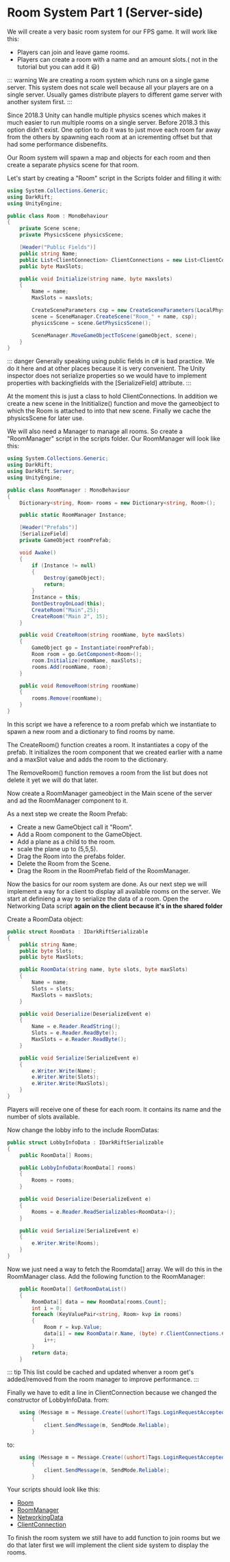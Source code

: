 # Room System Part 1 (Server-side)

We will create a very basic room system for our FPS game. It will work like this:
- Players can join and leave game rooms.
- Players can create a room with a name and an amount slots.( not in the tutorial but you can add it :smiley:)

::: warning
We are creating a room system which runs on a single game server. This system does not scale well because all your players are on a single server. Usually games distribute players to different game server with another system first.
:::

Since 2018.3 Unity can handle multiple physics scenes which makes it much easier to run multiple rooms on a single server. Before 2018.3 this option didn't exist. One option to do it was to just move each room far away from the others by spawning each room at an icrementing offset but that had some performance disbenefits.

Our Room system will spawn a map and objects for each room and then create a separate physics scene for that room.

Let's start by creating a "Room" script in the Scripts folder and filling it with:

```csharp
using System.Collections.Generic;
using DarkRift;
using UnityEngine;

public class Room : MonoBehaviour
{
    private Scene scene;
    private PhysicsScene physicsScene;

    [Header("Public Fields")]
    public string Name;
    public List<ClientConnection> ClientConnections = new List<ClientConnection>();
    public byte MaxSlots;

    public void Initialize(string name, byte maxslots)
    {
        Name = name;
        MaxSlots = maxslots;

        CreateSceneParameters csp = new CreateSceneParameters(LocalPhysicsMode.Physics2D);
        scene = SceneManager.CreateScene("Room_" + name, csp);
        physicsScene = scene.GetPhysicsScene();

        SceneManager.MoveGameObjectToScene(gameObject, scene);
    }
}
```

::: danger 
Generally speaking using public fields in c# is bad practice. We do it here and at other places because it is very convenient. The Unity inspector does not serialize properties so we would
have to implement properties with backingfields with the [SerializeField] attribute. 
:::

At the moment this is just a class to hold ClientConnections. In addition we create a new scene in the Inititialize() function and move the gameobject to which the Room is attached to into that new scene. Finally we cache the physicsScene for later use.

We will also need a Manager to manage all rooms. So create a "RoomManager" script in the scripts folder.
Our RoomManager will look like this:
```csharp
using System.Collections.Generic;
using DarkRift;
using DarkRift.Server;
using UnityEngine;

public class RoomManager : MonoBehaviour
{
    Dictionary<string, Room> rooms = new Dictionary<string, Room>();

    public static RoomManager Instance;

    [Header("Prefabs")]
    [SerializeField]
    private GameObject roomPrefab;

    void Awake()
    {
        if (Instance != null)
        {
            Destroy(gameObject);
            return;
        }
        Instance = this;
        DontDestroyOnLoad(this);
        CreateRoom("Main",25);
        CreateRoom("Main 2", 15);
    }

    public void CreateRoom(string roomName, byte maxSlots)
    {
        GameObject go = Instantiate(roomPrefab);
        Room room = go.GetComponent<Room>();
        room.Initialize(roomName, maxSlots);
        rooms.Add(roomName, room);
    }

    public void RemoveRoom(string roomName)
    {
        rooms.Remove(roomName); 
    }
}
```
In this script we have a reference to a room prefab which we instantiate to spawn a new room and a dictionary to find rooms by name.

The CreateRoom() function creates a room. It instantiates a copy of the prefab. It initializes the room component that we created earlier with a name and a maxSlot value and adds the room to the dictionary.

The RemoveRoom() function removes a room from the list but does not delete it yet we will do that later.

Now create a RoomManager gameobject in the Main scene of the server and ad the RoomManager component to it.

As a next step we create the Room Prefab:
- Create a new GameObject call it "Room".
- Add a Room component to the GameObject.
- Add a plane as a child to the room.
- scale the plane up to (5,5,5).
- Drag the Room into the prefabs folder.
- Delete the Room from the Scene.
- Drag the Room in the RoomPrefab field of the RoomManager.

Now the basics for our room system are done. As our next step we will implement a way for a client to display all available rooms on the
server. We start at definieng a way to serialize the data of a room.
Open the Networking Data script **again on the client because it's in the shared folder**

Create a RoomData object:
```csharp
public struct RoomData : IDarkRiftSerializable
{
    public string Name;
    public byte Slots;
    public byte MaxSlots;

    public RoomData(string name, byte slots, byte maxSlots)
    {
        Name = name;
        Slots = slots;
        MaxSlots = maxSlots;
    }

    public void Deserialize(DeserializeEvent e)
    {
        Name = e.Reader.ReadString();
        Slots = e.Reader.ReadByte();
        MaxSlots = e.Reader.ReadByte();
    }

    public void Serialize(SerializeEvent e)
    {
        e.Writer.Write(Name);
        e.Writer.Write(Slots);
        e.Writer.Write(MaxSlots);
    }
}
```

Players will receive one of these for each room. It contains its name and the number of slots available.

Now change the lobby info to the include RoomDatas:

```csharp
public struct LobbyInfoData : IDarkRiftSerializable
{
    public RoomData[] Rooms;

    public LobbyInfoData(RoomData[] rooms)
    {
        Rooms = rooms;
    }

    public void Deserialize(DeserializeEvent e)
    {
        Rooms = e.Reader.ReadSerializables<RoomData>();
    }

    public void Serialize(SerializeEvent e)
    {
        e.Writer.Write(Rooms);
    }
}
```

Now we just need a way to fetch the Roomdata[] array. We will do this in the RoomManager class.
Add the following function to the RoomManager:

```csharp
    public RoomData[] GetRoomDataList()
    {
        RoomData[] data = new RoomData[rooms.Count];
        int i = 0;
        foreach (KeyValuePair<string, Room> kvp in rooms)
        {
            Room r = kvp.Value;
            data[i] = new RoomData(r.Name, (byte) r.ClientConnections.Count, r.MaxSlots);
            i++;
        }
        return data;
    }
```

::: tip 
This list could be cached and updated whenver a room get's added/removed from the room manager to improve performance.
:::

Finally we have to edit a line in ClientConnection because we changed the constructor of LobbyInfoData.
from:
```csharp
    using (Message m = Message.Create((ushort)Tags.LoginRequestAccepted, new LoginInfoData(client.ID, new LobbyInfoData())))
        {
            client.SendMessage(m, SendMode.Reliable);
        }
```
to:
```csharp
    using (Message m = Message.Create((ushort)Tags.LoginRequestAccepted, new LoginInfoData(client.ID, new LobbyInfoData(RoomManager.Instance.GetRoomDataList()))))
        {
            client.SendMessage(m, SendMode.Reliable);
        }
```

Your scripts should look like this:
- [Room](https://github.com/LukeStampfli/EmbeddedFPSExample/gists/room1-Room.cs)
- [RoomManager](https://github.com/LukeStampfli/EmbeddedFPSExample/gists/room1-RoomManager.cs)
- [NetworkingData](https://github.com/LukeStampfli/EmbeddedFPSExample/gists/room1-NetworkingData.cs)
- [ClientConnection](https://github.com/LukeStampfli/EmbeddedFPSExample/gists/room1-ClientConnection.cs)

To finish the room system we still have to add function to join rooms but we do that later first we will implement the client side system to display the rooms.